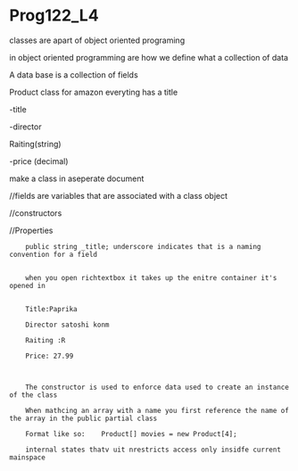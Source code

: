 # Prog122_L4

classes are apart of object oriented programing

in object oriented programming are how we define what a collection of data


A data base is a collection of fields

Product class for amazon everyting has a title

-title 

-director 

Raiting(string)

-price (decimal)

make  a class in aseperate document

 //fields are variables that are associated with a class object

 //constructors

 //Properties

 
        public string _title; underscore indicates that is a naming convention for a field


        when you open richtextbox it takes up the enitre container it's opened in


        Title:Paprika

        Director satoshi konm

        Raiting :R

        Price: 27.99



        The constructor is used to enforce data used to create an instance of the class

        When mathcing an array with a name you first reference the name of the array in the public partial class 

        Format like so:    Product[] movies = new Product[4];

        internal states thatv uit nrestricts access only insidfe current mainspace